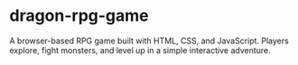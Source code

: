 # dragon-rpg-game
A browser-based RPG game built with HTML, CSS, and JavaScript. Players explore, fight monsters, and level up in a simple interactive adventure.
